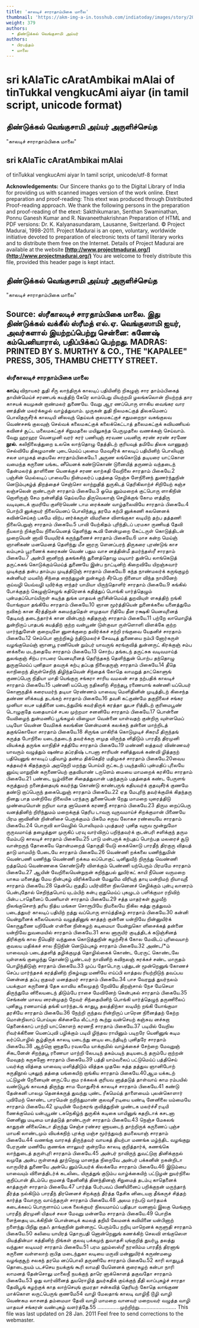 ```yaml
---
title: 'காலடிச் சாராதாம்பிகை மாலை'
thumbnail: 'https://akm-img-a-in.tosshub.com/indiatoday/images/story/201911/saffron-770x433.jpeg?NbdQ1v2j67d5MD8B8kZ1Vck7M6rseCRO'
weight: 379
authors:
  - திண்டுக்கல் வெங்குசாமி அய்யர்
authors:
  - பிரபந்தம்
  - மாலை
---
```


# sri kAlaTic cAratAmbikai mAlai of tinTukkal vengkucAmi aiyar (in tamil script, unicode format)



## திண்டுக்கல் வெங்குசாமி அய்யர் அருளிச்செய்த
"காலடிச் சாராதாம்பிகை மாலை"

## sri kAlaTic cAratAmbikai mAlai
of tinTukkal vengkucAmi aiyar
In tamil script, unicode/utf-8 format

**Acknowledgements:**
Our Sincere thanks go to the Digital Library of India
for providing us with scanned images version of the work online.
Etext preparation and proof-reading: This etext was produced through Distributed Proof-reading approach.
We thank the following persons in the preparation and proof-reading of the etext:
Sakthikumaran, Senthan Swaminathan, Ponnu Ganesh Kumar and R. Navaneethakrishnan
Preparation of HTML and PDF versions: Dr. K. Kalyanasundaram, Lausanne, Switzerland.
© Project Madurai, 1998-2011.
Project Madurai is an open, voluntary, worldwide initiative devoted to preparation
of electronic texts of tamil literary works and to distribute them free on the Internet.
Details of Project Madurai are available at the website
**[http://www.projectmadurai.org/](http://www.projectmadurai.org/)**
You are welcome to freely distribute this file, provided this header page is kept intact.

## திண்டுக்கல் வெங்குசாமி அய்யர் அருளிச்செய்த
"காலடிச் சாராதாம்பிகை மாலை"

**Source:**
ஸ்ரீகாலடிச் சாரதாம்பிகை மாலை.
இது
திண்டுக்கல் வக்கீல் ஸ்ரீமத் எல்.ஏ. வெங்குஸாமி ஐயர்,
அவர்களால் இயற்றப்பெற்று
சென்னை:
கணேஷ் கம்பெனியாரால், பதிப்பிக்கப் பெற்றது.
MADRAS:
PRINTED BY S. MURTHY & CO., THE "KAPALEE" PRESS,
305, THAMBU CHETTY STREET.
-----------------------------------------------------------

### ஸ்ரீகாலடிச் சாரதாம்பிகை மாலை

**காப்பு**
விநாயகர் துதி
சீரு லாந்திருக் காலடிப் பதியினிற் றிகழுஞ்
சார தாம்ம்பிகைத் தாயின்மெய்ச் சரணபங் கயத்திற்
கேரெ லாம்பெறு மியற்றமி ழலங்கலொன் றியற்றத்
தார காசயக் கயமுகன் றாண்மலர் துணையே.
வேறு
ஆர ணப்பொரு ளாகிய வைங்கர
வார ணத்தின் மலர்க்கழல் வாழ்த்துவாம்.
முருகன் துதி
நிலமகட்குத் திலகமெனப் பொலிதருசீர்க் காலடியி னிலவுந் தெய்வக்
குலமகட்குச் சதுமறைநா வகங்குலவ வெண்சசங் குலவுஞ் செல்வக்
கலைமகட்குக் கலைக்கெட்டாத் தலைமகட்குக் கவியணியல் கவினச் சூட்ட
மலைமகட்குச் சிறுமதலை மயிலுகந்த பெருமுதலை வணக்கஞ் செய்வாம்.
வேறு
ஹரஹர வெனமுனி
வரர் சுரர் பணியுஞ்
சரவண பவனிரு
சரண் சரண் சரணே
**நூல்.**
கலிநிலைத்துறை
உலகெ லாந்தொழு தேத்திடற் குரியவுத் தமியே
திலக வாணுதற் செல்வியே திகழுமாண் புடைமெய்ப்
புலமை மேவுசீர்க் காலடிப் பதியினிற் பொலியுஞ்
சலச மாமுகத் தையலே சாரதாம்பிகையே.1 அருண லங்கொடுத் தடியரை யாட்கொள வமைந்த
கருணை யங்கட னீயெனக் கண்டுகொண் டுனையித்
தருணம் வந்தடைந் தேன்மலர்த் தாளிணை யெனக்குச்
சரண லாற்கதி வேறிலை சாரதாம் பிகையே.2 பஞ்சின் மெல்லடிப் பாவையே நின்மலர்ப் பதத்தை
நெஞ்சு ளேநினைந் துணர்ந்துநின் னெடும்புகழ்த் திறத்தைச்
செஞ்சொ லாற்றுதித் துருகிடத் தெரிகிலாற்ச் சிறியேற்
கஞ்ச லஞ்சலென் றாண்டருள் சாரதாம் பிகையே.3 ஓமெ னும்மறைக் குட்பொரு ளாகிநின் றொளிருஞ்
சேம நன்னிதித் தெய்வமே திருவெலாஞ் செழிக்குங்
கோம ளத்திரு வடிவுடைக் குமரியே குளிர்வெண்
டாம ரைக்கண் வாழ்தலைவியே சாரதாம் பிகையே.4 பொற்பி னுக்குயர் நிலையெனப் பொலிந்தபூ தரமே
கற்பி னுக்கணி கலனெனக் கவின்செய்கற் பகமே
விற்ப னர்க்கருள் விமரிசை விளங்குகா லடியிற்
தற்ப தத்தணி நிலைபெறுஞ் சாரதாம் பிகையே.5 பாவி யேற்கிதம் புரிந்திடப் பரமகா ருணியத்
தேவி நீயலாற் றிக்குவே றிலையெனத் தெளிந்து
கூவி னேன்முறை கேட்டருள் கொடுத்திடன் முறையென்
னாவி யேயுயிர்க் கருந்துணைச் சாரதாம் பிகையே.6 மாச கன்ற மெய்ஞ் ஞானிகண் மனமெனத் தெளிந்து
மீச னாரரு ளெனப்பரந் திருகரை புரண்டுங்
காச லம்புசம் பூரணைக் கரைகண் வெண் பதும
வாச னத்தின்மீ தமர்ந்தஸ்ரீ சாரதாம் பிகையே.7 அன்பி னானிறந் தகங்கசிந் துனைத்தொழு மடியார்
துன்பெ லாங்கெடுத் தருட்சுகங் கொடுக்கும்மெய்த் துணையே
இன்ப நாட்டினிற் கிறைவியே யிறஞ்சுவார் முடிக்குத்
தன்ப தாம்புய முடித்திடுஞ் சாரதாம் பிகையே.8 கந்த நாண்மலர்க் கருங்குழற் கன்னியர் மயலிற்
சிந்தை நைந்துழன் றுன்கழற் சீர்பெற நினையா
விந்த நாயினேற் குய்வழி யெவ்வழி யுயிர்க்கு
ளந்தர் யாமியா யிருந்தொளிர் சாரதாம் பிகையே.9 கங்கில் போக்குதற் கெழுஞ்செழுங் கதிரெனக் கதித்துப்
பொங்கி யார்த்தெழும் புன்மதப்பொய்யிருள் கடிந்த
துங்க மாதவக் குரிசின்மெய்த் துறவியுள் ளகத்திற்
றங்கி யோங்குமா தங்கியே சாரதாம் பிகையே.10 ஞான மூர்த்தியென் றுனைக்கலை யனைத்துமே நவிகற்
கான கீர்த்திநன் கமைந்ததெள் ளமுதவா ரிதியே
தீன ரக்ஷகி யெனவுனைத் தேடிவந் தடைந்தார்க்
கான வின்பநற் கதிதருஞ் சாரதாம் பிகையே.11 பற்றே லாமொழித் துன்றிருப் பாதபங் கயத்திற்
குற்ற வன்பூண் டுள்குவா ருள்ளொளி விளக்கே
குற்ற மார்ந்துளேன் குறையுளே னுளக்குறை தவிர்க்கச்
சற்றி ரங்குவை யேதனிச் சாரதாம் பிகையே.12 செம்பொ னாற்றிகழ் ந்திடுமலர்ச் சேவடித் துணையை
நம்பி னோர்கருள் வழங்குமெய்ஞ் ஞானபூ ரணியென்
றும்பர் யாவருங் கரங்குவித் துன்னருட் கிரக்குஞ்
சம்ப னக்கலை மடந்தையே சாரதாம் பிகையே.13 சொற்ப தங்கடந் தருட்சுக வடிவமாய்த் துலங்குஞ்
சிற்ப ராபரை யெனவுனைத் தெரிந்தகந் தெளிந்துன்
பொற்ப தந்தொழு துருகுமெய்ப் புனிதமா தவருக்
கற்பு தப்பத நிலைதருஞ் சாரதாம் பிகையே.14 தீதெ லாநிறைந் திருள்செறிந் திழிந்தவென் சிந்தைக்
கோதெ லாமறுத் தாட்கொளுங் குணப்பெரு நிதியா
மாதி யெங்குரு சங்கரா சாரிய வமலன்
சாத நற்பதிக் காலடிச் சாரதாம் பிகையே.15 புண்ணி யப்பெரு நதிகளிற் சிறந்தபூ ரணையாங்
கண்ணி யப்பெயர் கொளுநதிக் கரையமர்ந் தடியா
ரெண்ணம் யாவையு மெளிதினின் முடித்திடற் கிசைந்த
தண்ண ளிக்கயத் தடங்கற் சாரதாம் பிகையே.16 தவசி கட்குண்மே தகுநிலைச் சங்கர முனியா
லபச யத்தினை யடைந்துமிங் கவர்திருக் கரத்தா
லுபச ரித்திடற் குரிமைபூண் டொழுகுதே வதையாய்ச்
சபல முற்றமா சனனியே சாரதாம் பிகையே.17 பொன்னை யேவிழைந் துன்மணிப் பூங்கழல் விழையா
வென்னை யாள்வதற் குன்றிரு வுள்ளமெப் படியோ
வென்ன வேமிகக் கலங்கின னென்மனக் கலக்கந்
தன்னை மாற்றிடத் தகுங்கொலோ சாரதாம் பிகையே.18 சிருங்க மாகிரிக் கொடுமுடிச் சிகரமீ திருந்தங்
கருத்த போநிலை யடைந்தடைந் தவர்க்கரு ளமுத
விருந்த ளிதிடும் பாரதீந் திரமுனி வியக்கத்
தருங்க லாநிதிச் சத்தியே சாரதாம் பிகையே.19 மண்ணி லத்தவர் விண்ணவர் யாவரும் வழுத்தும்
ஷண்ம தப்ரதிஷ் டாபனா சாரியன் சனித்துவக்
கண்வி ழித்தநற் பதியெனுங் காலடிப் பதிவாழ்
தண்ம திக்கெதிர் மதிமுகச் சாரதாம் பிகையே.20வைய கத்தவர்க் கிதந்தரும் அறநெறி மறந்து
பொய்யி ருட்கடற் படிந்தவிப் புன்மதிப் புலையே
னுய்யு மாறுநின் கருணையெற் குதவியாண் டருளெம்
மையை மாமறைக் கரசியே சாரதாம் பிகையே.21 பண்டை யூழ்வினை சிதைத்துவான் பதந்தரும் பதத்தைக்
கண்ட பேருளங் கருத்துமற் றனைத்தையுங் கவர்ந்து
கொண்டு காண்பருங் கதியவர்க் குதவுசீர்க் குணமே
தண்டு றாப்பெருந் தகைபெறுஞ் சாரதாம் பிகையே.22 ஏத மேபுரிந் தவர்க்குமிக் கிதந்தரு நினது
பாத மன்றிவே றிலையிக பரந்தரு துணையென்
றேது மாமறை யுரைத்திடு முண்மையொன் றறியா
வாத னாமெனக் கரணநீ சாரதாம் பிகையே.23 திரும றைப்பெரு வனத்தினிற் றிரிந்துமம் மறைக்குத்
தெரிப டாவரு வுருவமாய்ச் சிறக்குமான் பிணையே
பிரம னாவினின் றின்னிசை பெருக்குமம் பிகமே
சருவ லோகச ரண்யையே சாரதாம் பிகையே.24 பொருவி லாவெழில் பொலியுமம் புயத்தமர் புனித
வுருவ மூன்றுமோ ருருவமாய்த் தழைத்துள முருகிப்
பரவு வார்விருப் பறிந்தவர்க் குடன்பரி சளிக்குந்
தரும மேம்படு காலடிச் சாரதாம் பிகையே.25 பாடு மன்பருக் கற்புதப் பொற்பத மலரைச்
சூடு வான்றருந் தோகையே தொன்மறைத் தொகுதி
யேடு கைக்கொடு பாரதீந் திரகுரு விதயத்
தாடு மாமயிற் பேடையே சாரதாம் பிகையே.26 வெண்ணி றக்கலை யணிந்துமின் வெண்பணி யணிந்து
வெண்ணி றக்கம லப்பொகுட் டினிதுவீற் றிருந்து
வெண்ணி றத்தமெய் வெண்ணகை கொண்டுசீர் விளக்கும்
பெண்ணி யற்பெரும் பிரமமே சாரதாம் பிகையே.27 ஆயின் வேறிலையென்றுநன் கறிந்துபல் லுயிர்கட்
காயி நீயென வருமறை யாகம மனைத்து
மேய நின்புகழ் விரிக்கமேன் மேலுமே விரியுந்
தாயு மன்றிமற் றியாவுநீ சாரதாம் பிகையே.28 தென்பெ றாததீப் பயிர்விளை நிலனெனச் செழிக்கும்
புன்பு லானரம் பென்புதோல் செறிந்தபொய் யுடம்பிற்
கன்பு றாதுமெய்ப் புகழுடம் பளிக்குமா ரறிவிற்
பின்ப டாதெனைப் பேணியாள் சாரதாம் பிகையே.29 சத்த மாதர்கள் சூழவீற் றிலங்குசௌந் தரிய
நித்ய மங்கள சொரூபியே நிமலையே நிகில
கத்து ருத்துவம் படைத்துயர் காலடிப் பதியிற்
றத்து வப்பொரு ளாய்த்திகழ் சாரதாம் பிகையே.30 கன்னி யென்றுனைக் கலையெலாம் வழுத்தினுங் காத்தற்
குன்னை யன்றிவே றின்னுயிர்க் கொருதுணை யறியேன்
என்னை நின்கழற் கடிமையா யேன்றுகொ ளிசைக்கத்
தன்னை யன்றிவே றுவமையில் சாரதாம் பிகையே.31 கால னாருயிர் குடித்திடக் கடுஞ்சினத் திரிக்குங்
கால நீயெதிர் வந்துகை கொடுத்துநின் கழற்சீர்க்
கோல மேவிடப் புரிவையாற் குவலய மதிக்கச்
சால நீடுநின் னெடும்புகழ் சாரதாம் பிகையே.32 அண்ட/*ம் யாவையும் படைத்தளித் தழிக்குமுத் தொழில்கைக்
கொண்ட பேரருட் கொண்டலே யுள்ளகங் குழைந்து
தொண்டு பூண்டவர் நாவினிற் கவிநலஞ் சுரக்கச்
சண்ட மாருதம் பொழிந்திடுஞ் சாரதாம் பிகையே.33 முப்ப தோடொரு பத்துடன் மூன்றெனுங் கோணச்
செப்ப மார்ந்தசக் கரத்தினிற் றிகழ்வுறு மணியே
எய்ப்பி லாத்தவ ரியற்றிடுந் தவப்பய னென்னத்
தப்பு றாதவர் மனத்தமர் சாரதாம் பிகையே.34 பாச வேரறுத் துயர்நலம் பயக்குமா கருணைத்
தேசு லாவிய கலைமுதற் றேவியே திறஞ்சால்
நேச மேசெயா திருந்துமே னிலையடைந் திடும்பே
ராசை மேவினேற் கென்புகல் சாரதாம் பிகையே.35 செங்கண் மாலய னரன்முதற் றேவர் சிந்தையினிற்
பொங்கி யார்த்தெழுந் தருணிலைப் புனிதபூ ரணமாய்த்
தங்கி யார்ந்தடங் காதுபூ தலத்திற்கா லடியிற்
றங்கி யோங்குமா தரசியே சாரதாம் பிகையே.36 நேற்றி ருந்தவ ரின்றிருப் பாரென நினைத்தற்
கேற்ற மொன்றிலாப் பொய்யுல கிச்சைமே லீட்டாற்
கூற்று வன்செயற் கஞ்சுவ னச்சுறா தெனைக்காப்
பாற்றி யாட்கொளற் கரணநீ சாரதாம் பிகையே.37 படியில் வேறில ரிவர்க்கிணை யெனப்புவி பழிக்கும்
படியி ழிந்தவ ராயினும் படிறரே யெனினுங்
கடிம லர்ப்பொழில் சூழ்திருக் காலடி யடைந்து
னடிய டைந்திடிற் புனிதரே சாரதாம் பிகையே.38 ஆற்றொ ணாதபே ரவலமே யாக்குமில் வாழ்க்கைச்
சேற்றை மேவுறுஞ் சிகடனேன் சிறந்தபூ ரணையா
மாற்றி லேபடிந் தகம்படிந் தடியடைந் தரும்பே
றாற்றன் மேவுதற் கருகனோ சாரதாம் பிகையே.39 பத்தி யாம்வலைப் பட்டுமெய்ப் பத்திசெய் பவர்க்கு
வித்தை யாவையு மளித்திடும் வித்தக முதலே
சுத்த தத்துவ ஞானிபோற் சுருதிநூல் புகலுந்
தத்தை யங்கையிற் றாங்கிய சாரதாம் பிகையே.40ஆம யக்கடற் பட்டுழன் றேனையுன் னருட்பே
றாம ரக்கலக் குரியவ னாத்தடுத் தாள்வாய்
காம ரம்பயில் வண்டுபூங் காவகத் திருந்து
சாம மோதுசீர்க் காலடிச் சாரதாம் பிகையே.41 கண்டு தேன்கனி பாலமு தெனக்கருத் துவந்து
புண்ட ரீகமெய்த் தாளையைம் புலன்கொளார் புவிமேற்
கொண்ட பாரமென் றறிந்துமாண் குலவுசீ ரடியை
யண்டி னேனிலை யம்மையே சாரதாம் பிகையே.42 முடியின் மேற்கரங் குவித்துநின் முண்டக மலர்ச்சீ
ரடியி ணைக்குமெய் யன்புபூண் டகநெகிழ்ந் துருகிக்
கடிகை யாயினுங் கதறிடாக் கசடனா னெனினு
மடிமை யாத்தடுத் தாண்டருள் சாரதாம் பிகையே.43 நெஞ்ச மேகலங் காதுநன் னிலைகெடா திருந்து
செஞ்ச ரண்சர ணாயடைந் தாற்றிருக் கருணைப்
புஞ்ச மாயகி லாண்டமும் வியக்கநிற் புரக்கு
மஞ்ச மூர்ந்துவந் தமலையாஞ் சாரதாம் பிகையே.44 வணங்கு வாரகத் திருந்தவர் வாயகத் தியற்பா
மணங்க மழ்ந்திட வழங்குறு பேரருண் மணியே
குணங்க ளாலுயர் குன்றமே காலடி குறித்தார்க்,
கணங்கெ லாந்துடைத் தருள்புரி சாரதாம் பிகையே.45 அன்பர் நாவிருந் துவட்டுறா தினிக்குநல் லமுதே
அன்ப ருள்ளகத் தூற்றெழு மானந்த நிறைவே
அன்பர் பக்கனின் றகன்றிடா வாருயிர்த் துணையே
அன்பெ னும்பெயர்க் கிலக்கமே சாரதாம் பிகையே.46 இடும்பை யாவையும் விளைத்திடர்க் கடலிடை யிருத்துங்
குடும்ப வாழ்க்கையிற் பட்டுழன் றுயர்நிலை குறிப்பான்
திடம்பெ றாமனத் தேனினித் தினந்தினஞ் சிறுமைத்
தடம்பு காதெனைக் காத்தருள் சாரதாம் பிகையே.47 பார்த்த பேர்பவப் பிணியினைப் பறிக்குநன் மருந்தாந்
தீர்த்த நல்கிடும் பாரதீந் திரனெனச் சிறக்குந்
தீர்த்த தேசிக னிடையறா தீங்கருச் சித்தற்
கார்த்த வோருரு வாய்ந்தருள் சாரதாம் பிகையே.48 அலம ரற்படு வார்தமக் கடைக்கலப் பொருளாய்ப்
பலக லைக்குயர் நிலயமாய்ப் பதிதபா வனனாய்
இலகு மெங்குரு பாரதீந் திரமுனி யிதயச்
சலச மேவுறு மன்னமே சாரதாம் பிகையே.49 பொறிக ளைந்தையு மடக்கிநின் பொன்னடிக் கமலத்
தறியி லேமனக் கவியினை யன்பினாற் றளைந்து
பிறிது றாதஃ தாங்குநின் றுன்னருட் பெரும்பே
றறியு மாறெனக் கருளுதி சாரதாம் பிகையே.50 கலியை யாயிரத் தொருபதி னொன்றெனுங் கணக்கிற்
செலவி ளங்குஸௌ மியத்தின்மா கத்தினிற் றிங்கள்
குலவு பக்கமுந் துவாதசி யுங்குறித் துயர்பூ
தலத்து வந்துகா லடியமர் சாரதாம் பிகையே.51 பரம ஹம்ஸஸ்ரீ நரஸிம்ம பாரதீந் திரனாங்
கருணை வள்ளலாற் றாபித மடைந்துகா லடியை
மருவி மன்னுயிர்க் கருண்மழை வழங்குசூற் சலகந்
தரமெ னப்பொலி தருணியே சாரதாம் பிகையே.52 காரி லாதுபூத் தொடைநயம் படச்செய நயக்குங்
கூரி லாமதி யேனெனக் குரைகழற் கன்பா
நாரி லாமனத் தேன்சொலு மாலைநீ நயக்குந்
தாரெ னாக்கொளத் தகுவதோ சாரதாம் பிகையே.53 ஓது வார்வினைத் துயரொழித் துயர்கதிக் குய்க்குந்
தீதி லாப்புகழ்ச் சாரதா தேவிபூங் கழற்குக்
காத லாற்செயுங் குமரதா சன்கவித் தெரியற்
கோதெ லாங்குண மாக்கொள லருட்பெருங் குணமே54 வாழி மேலதாங் காலடி வாழிநீ டூழி
வாழி வெண்கம லாசனத் தம்மைமா தேவி
வாழி மாமறை வானவர் மறையவர் வழுத்த
வாழி மாதவச் சங்கரன் வண்புகழ் வளர்த்தே.55
...............முற்றிற்று.........................
This file was last updated on 28 Jan. 2011
Feel free to send corrections to the webmaster.